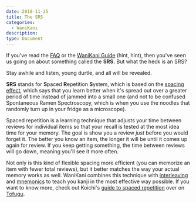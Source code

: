 ```yaml
---
date: 2018-11-25
title: The SRS
categories:
  - WaniKani
description:
type: Document
---
```

If you've read the [FAQ](https://www.wanikani.com/faq) or the [WaniKani Guide](www.wanikani.com/guide) (hint, hint), then you've seen us going on about something called the **SRS.** But what the heck is an SRS?

Stay awhile and listen, young durtle, and all will be revealed.

**SRS** stands for **S**paced **R**epetition **S**ystem, which is based on the [spacing effect](https://en.wikipedia.org/wiki/Spacing_effect), which says that you learn better when it's spread out over a greater period of time instead of jammed into a small one (and not to be confused Spontaneous Ramen Spectroscopy, which is when you use the noodles that randomly turn up in your fridge as a microscope).

Spaced repetition is a learning technique that adjusts your time between reviews for individual items so that your recall is tested at the most idea time for your memory. The goal is show you a review _just_ before you would forget it. The better you know an item, the longer it will be until it comes up again for review.  If you keep getting something, the time between reviews will go down, meaning you'll see it more often.

Not only is this kind of flexible spacing more efficient (you can memorize an item with fewer total reviews), but it better matches the way your actual memory works as well. WaniKani combines this technique with [interleaving](https://www.tofugu.com/japanese/interleaving-japanese/) and [mnemonics](https://www.tofugu.com/series/japanese-mnemonics/) to teach you kanji in the most effective way possible. If you want to know more, check out Koichi's [guide to spaced repetition](https://www.tofugu.com/japanese/spaced-repetition/) over on [Tofugu](www.tofugu.com).
